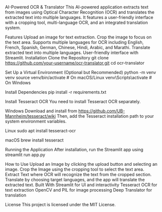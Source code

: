 AI-Powered OCR & Translator
This AI-powered application extracts text from images using Optical Character Recognition (OCR) and translates the extracted text into multiple languages. It features a user-friendly interface with a cropping tool, multi-language OCR, and an integrated translation system.

Features
Upload an image for text extraction.
Crop the image to focus on the text area.
Supports multiple languages for OCR including English, French, Spanish, German, Chinese, Hindi, Arabic, and Marathi.
Translate extracted text into multiple languages.
User-friendly interface with Streamlit.
Installation
Clone the Repository
git clone https://github.com/your-username/ocr-translator.git
cd ocr-translator

Set Up a Virtual Environment (Optional but Recommended)
python -m venv venv
source venv/bin/activate # On macOS/Linux
venv\Scripts\activate # On Windows

Install Dependencies
pip install -r requirements.txt

Install Tesseract OCR
You need to install Tesseract OCR separately.

Windows
Download and install from https://github.com/UB-Mannheim/tesseract/wiki
Then, add the Tesseract installation path to your system environment variables.

Linux
sudo apt install tesseract-ocr

macOS
brew install tesseract

Running the Application
After installation, run the Streamlit app using
streamlit run app.py

How to Use
Upload an Image by clicking the upload button and selecting an image.
Crop the Image using the cropping tool to select the text area.
Extract Text where OCR will recognize the text from the cropped section.
Translate by choosing target languages, and the app will translate the extracted text.
Built With
Streamlit for UI and interactivity
Tesseract OCR for text extraction
OpenCV and PIL for image processing
Deep Translator for translation

License
This project is licensed under the MIT License.



